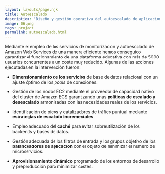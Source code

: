 ```yaml
---
layout: layouts/page.njk
title: Autoescalado
description: "Diseño y gestión operativa del autoescalado de aplicaciones web desplegadas en un cluster ECS de Amazon Web Services. Optimización del coste de infraestructura en un 50% con un incremento exponencial del volumen de usuarios provocado por la COVID 19."
image: 06.png
tags: project
permalink: autoescalado.html
---
```


Mediante el empleo de los servicios de monitorizacion y autoescalado de Amazon Web Services de una manera eficiente hemos conseguido garantizar el funcionamiento de una plataforma educativa con más de 5000 usuarios concurrentes a un coste muy reducido. Algunas de las acciones ejecutadas en la intervención fueron:

- **Dimensionamiento de los servicios** de base de datos relacional con un ajuste óptimo de los *pools* de conexiones.

- Gestión de los nodos EC2 mediante el proveedor de capacidad nativo del cluster de Amazon ECS garantizando unas **políticas de escalado y desescalado** armonizadas con las necesidades reales de los servicios.

- Identificación de picos y catalizadores de tráfico puntual mediante **estrategias de escalado incrementales**.

- Empleo adecuado del **caché** para evitar sobreutilización de los backends y bases de datos.

- Gestión adecuada de los filtros de entrada y los grupos objetivo de los **balanceadores de aplicación** con el objeto de minimizar el número de microservicios.

- **Aprovisionamiento dinámico** programado de los entornos de desarrollo y preproducción para minimizar costes.
